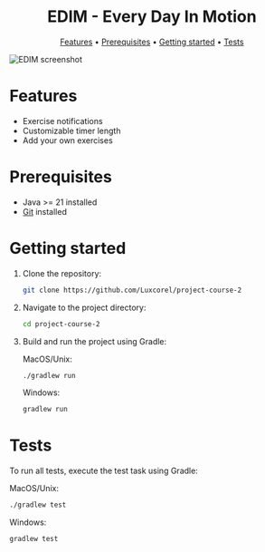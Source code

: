 <div align="center">

# EDIM - Every Day In Motion
[Features](#features) • [Prerequisites](#prerequisites) • [Getting started](#getting-started) • [Tests](#tests)

</div>

![EDIM screenshot](https://lh3.googleusercontent.com/u/0/drive-viewer/AKGpihYbwFitsxjtjIfRX0laAs2hoxZoWNglqb_bB-7yWYEOyM3boaruiFEnr20iZr6U348kvieSpiqjHVaNN1U7UkST5nVtzw=w3024-h1516)

# Features

* Exercise notifications
* Customizable timer length
* Add your own exercises

# Prerequisites

* Java >= 21 installed
* [Git](https://git-scm.com/) installed

# Getting started

1. Clone the repository:

   ```bash
   git clone https://github.com/Luxcorel/project-course-2
   ```

2. Navigate to the project directory:

   ```bash
   cd project-course-2
   ```

3. Build and run the project using Gradle:

   MacOS/Unix:
   ```bash
   ./gradlew run
   ```
   
   Windows:
   ```bash
   gradlew run
   ```

# Tests

To run all tests, execute the test task using Gradle: 

   MacOS/Unix:
   ```bash
   ./gradlew test
   ```
   
   Windows:
   ```bash
   gradlew test
   ```
